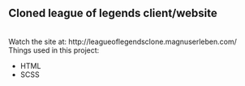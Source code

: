 <h2>Cloned league of legends client/website</h2>
<br>
Watch the site at: http://leagueoflegendsclone.magnuserleben.com/
<br>
Things used in this project:
<ul>
  <li>HTML</li>
  <li>SCSS</li>
</ul>
